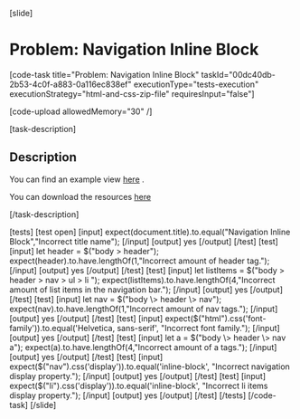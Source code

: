 [slide]

# Problem: Navigation Inline Block

[code-task title="Problem: Navigation Inline Block" taskId="00dc40db-2b53-4c0f-a883-0a116ec838ef" executionType="tests-execution" executionStrategy="html-and-css-zip-file" requiresInput="false"]

[code-upload allowedMemory="30" /]

[task-description]

## Description

You can find an example view [here](https://i.imgur.com/iN6xIbU.png) .

You can download the resources [here](https://mega.nz/file/uZxzDaRJ#CJ9QOWjUG_ayNIa0B3T51ZZLpxJAkRdNlKm0G_aHUDg)

[/task-description]

[tests]
[test open]
[input]
expect(document.title).to.equal("Navigation Inline Block","Incorrect title name");
[/input]
[output]
yes
[/output]
[/test]
[test]
[input]
let header = $("body \> header");
expect(header).to.have.lengthOf(1,"Incorrect amount of header tag.");
[/input]
[output]
yes
[/output]
[/test]
[test]
[input]
let listItems = $("body \> header \> nav \> ul \> li ");
expect(listItems).to.have.lengthOf(4,"Incorrect amount of list items in the navigation bar.");
[/input]
[output]
yes
[/output]
[/test]
[test]
[input]
let nav = $("body \> header \> nav");
expect(nav).to.have.lengthOf(1,"Incorrect amount of nav tags.");
[/input]
[output]
yes
[/output]
[/test]
[test]
[input]
expect($("html").css('font-family')).to.equal('Helvetica, sans-serif', "Incorrect font family.");
[/input]
[output]
yes
[/output]
[/test]
[test]
[input]
let a = $("body \> header \> nav a");
expect(a).to.have.lengthOf(4,"Incorrect amount of a tags.");
[/input]
[output]
yes
[/output]
[/test]
[test]
[input]
expect($("nav").css('display')).to.equal('inline-block', "Incorrect navigation display property.");
[/input]
[output]
yes
[/output]
[/test]
[test]
[input]
expect($("li").css('display')).to.equal('inline-block', "Incorrect li items display property.");
[/input]
[output]
yes
[/output]
[/test]
[/tests]
[/code-task]
[/slide]
